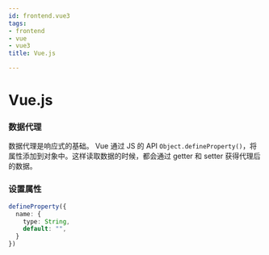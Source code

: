 ```yaml
---
id: frontend.vue3
tags:
- frontend
- vue
- vue3
title: Vue.js

---
```



# Vue.js




### 数据代理
数据代理是响应式的基础。
Vue 通过 JS 的 API `Object.defineProperty()`，将属性添加到对象中。这样读取数据的时候，都会通过 getter 和 setter 获得代理后的数据。



### 设置属性
```typescript
defineProperty({
  name: {
    type: String,
    default: "",
  }
})
```
